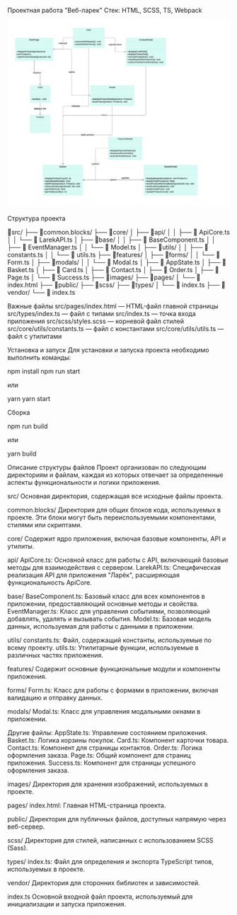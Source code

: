 Проектная работа "Веб-ларек"
Стек: HTML, SCSS, TS, Webpack

![UML](<UML-схема классов.jpeg>)

Структура проекта

📁src/
├── 📁common.blocks/
├── 📁core/
│ ├── 📁api/
│ │ ├── 📄 ApiCore.ts
│ │ └── 📄 LarekAPI.ts
│ ├── 📁base/
│ │ ├── 📄 BaseComponent.ts
│ │ ├── 📄 EventManager.ts
│ │ └── 📄 Model.ts
│ ├── 📁utils/
│ │ ├── 📄 constants.ts
│ │ └── 📄 utils.ts
├── 📁features/
│ ├── 📁forms/
│ │ └── 📄 Form.ts
│ ├── 📁modals/
│ │ └── 📄 Modal.ts
│ ├── 📄 AppState.ts
│ ├── 📄 Basket.ts
│ ├── 📄 Card.ts
│ ├── 📄 Contact.ts
│ ├── 📄 Order.ts
│ ├── 📄 Page.ts
│ └── 📄 Success.ts
├── 📁images/
├── 📁pages/
│ └── 📄 index.html
├── 📁public/
├── 📁scss/
├── 📁types/
│ └── 📄 index.ts
├── 📁vendor/
└── 📄 index.ts

Важные файлы
src/pages/index.html — HTML-файл главной страницы
src/types/index.ts — файл с типами
src/index.ts — точка входа приложения
src/scss/styles.scss — корневой файл стилей
src/core/utils/constants.ts — файл с константами
src/core/utils/utils.ts — файл с утилитами

Установка и запуск
Для установки и запуска проекта необходимо выполнить команды:

npm install
npm run start

или

yarn
yarn start

Сборка

npm run build

или

yarn build

Описание структуры файлов
Проект организован по следующим директориям и файлам, каждая из которых отвечает за определенные аспекты функциональности и логики приложения.

src/
Основная директория, содержащая все исходные файлы проекта.

common.blocks/
Директория для общих блоков кода, используемых в проекте. Эти блоки могут быть переиспользуемыми компонентами, стилями или скриптами.

core/
Содержит ядро приложения, включая базовые компоненты, API и утилиты.

api/
ApiCore.ts: Основной класс для работы с API, включающий базовые методы для взаимодействия с сервером.
LarekAPI.ts: Специфическая реализация API для приложения "Ларёк", расширяющая функциональность ApiCore.

base/
BaseComponent.ts: Базовый класс для всех компонентов в приложении, предоставляющий основные методы и свойства.
EventManager.ts: Класс для управления событиями, позволяющий добавлять, удалять и вызывать события.
Model.ts: Базовая модель данных, используемая для работы с данными в приложении.

utils/
constants.ts: Файл, содержащий константы, используемые по всему проекту.
utils.ts: Утилитарные функции, используемые в различных частях приложения.

features/
Содержит основные функциональные модули и компоненты приложения.

forms/
Form.ts: Класс для работы с формами в приложении, включая валидацию и отправку данных.

modals/
Modal.ts: Класс для управления модальными окнами в приложении.

Другие файлы:
AppState.ts: Управление состоянием приложения.
Basket.ts: Логика корзины покупок.
Card.ts: Компонент карточки товара.
Contact.ts: Компонент для страницы контактов.
Order.ts: Логика оформления заказа.
Page.ts: Общий компонент для страниц приложения.
Success.ts: Компонент для страницы успешного оформления заказа.

images/
Директория для хранения изображений, используемых в проекте.

pages/
index.html: Главная HTML-страница проекта.

public/
Директория для публичных файлов, доступных напрямую через веб-сервер.

scss/
Директория для стилей, написанных с использованием SCSS (Sass).

types/
index.ts: Файл для определения и экспорта TypeScript типов, используемых в проекте.

vendor/
Директория для сторонних библиотек и зависимостей.

index.ts
Основной входной файл проекта, используемый для инициализации и запуска приложения.